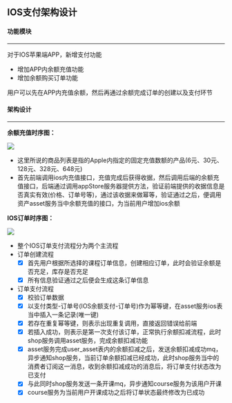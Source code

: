 ## IOS支付架构设计

#### 功能模块

------

对于IOS苹果端APP，新增支付功能

- 增加APP内余额充值功能
- 增加余额购买订单功能

用户可以先在APP内充值余额，然后再通过余额完成订单的创建以及支付环节

#### 架构设计

------

**余额充值时序图：**

![](C:\Users\田磊泉\Desktop\design\IOS支付设计\IOS余额充值时序图.png)

- 这里所说的商品列表是指的Apple内指定的固定充值数额的产品(6元、30元、128元、328元、648元)
- 首先前端调用ios内充值接口，充值完成后获得收据，然后调用后端的余额充值接口，后端通过调用appStore服务器提供方法，验证前端提供的收据信息是否真实有效(价格、订单号等)，通过该收据来做幂等，验证通过之后，便调用资产asset服务当中余额充值的接口，为当前用户增加ios余额

**IOS订单时序图：**

![](C:\Users\田磊泉\Desktop\design\IOS支付设计\IOS订单时序图.png)

- 整个IOS订单支付流程分为两个主流程
- 订单创建流程
  - [x] 首先用户根据所选择的课程订单信息，创建相应订单，此时会验证余额是否充足，库存是否充足
  - [x] 所有信息验证通过之后便会生成这条订单信息
- 订单支付流程
  - [x] 校验订单数据
  - [x] 以支付类型-订单号(IOS余额支付-订单号)作为幂等键，在asset服务ios表当中插入一条记录(唯一键)
  - [x] 若存在重复幂等键，则表示出现重复调用，直接返回错误给前端
  - [x] 若插入成功，则表示是第一次支付该订单，正常执行余额扣减流程，此时shop服务调用asset服务，完成余额扣减功能
  - [x] asset服务完成user_asset表内的余额扣减之后，发送余额扣减成功mq，异步通知shop服务，当前订单余额扣减已经成功，此时shop服务当中的消费者订阅这一消息，收到余额扣减成功的消息后，将订单支付状态改为已支付
  - [x] 与此同时shop服务发送一条开课mq，异步通知course服务为该用户开课
  - [x] course服务为当前用户开课成功之后将订单状态最终修改为已成功
